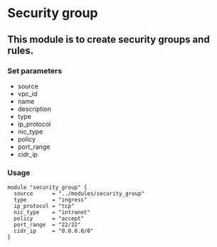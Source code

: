 # Security group

## This module is to create security groups and rules.

### Set parameters

* source              
* vpc_id              
* name                
* description         
* type       
* ip_protocol
* nic_type   
* policy     
* port_range
* cidr_ip   


### Usage

```
module "security_group" {
  source      = "../modules/security_group"
  type        = "ingress"
  ip_protocol = "tcp"
  nic_type    = "intranet"
  policy      = "accept"
  port_range  = "22/22"
  cidr_ip     = "0.0.0.0/0"
}

```
